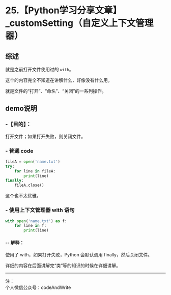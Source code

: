 
# 25.【Python学习分享文章】_customSetting（自定义上下文管理器）

## 综述

就是之前打开文件使用过的 ```with```。

这个的内容完全不知道在讲解什么，好像没有什么用。

就是文件的“打开”、“命名”、“关闭”的一系列操作。

## demo说明

### -【目的】：

打开文件；如果打开失败，则关闭文件。

### - 普通 code


```python
fileA = open('name.txt')
try:
    for line in fileA:
        print(line)
finally:
    fileA.close()
```

这个也不太优雅。

### - 使用上下文管理器 with 语句


```python
with open('name.txt') as f:
    for line in f:
        print(line)
```

#### -- 解释：

使用了 with，如果打开失败，Python 会默认调用 finally，然后关闭文件。

详细的内容在后面讲解完“类”等的知识的时候在详细讲解。

---
注：  
个人微信公众号：codeAndWrite
